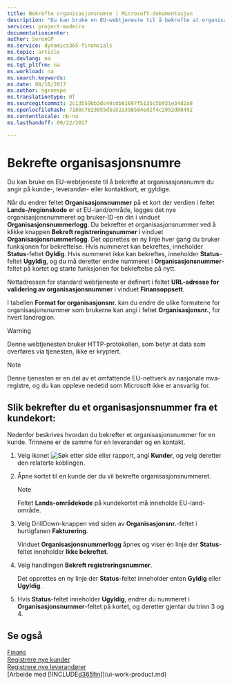 ```yaml
---
title: Bekrefte organisasjonsnumre | Microsoft-dokumentasjon
description: "Du kan bruke en EU-webtjeneste til å bekrefte at organisasjonsnumre du angir på kunde-, leverandør- eller kontaktkort, er gyldige."
services: project-madeira
documentationcenter: 
author: SorenGP
ms.service: dynamics365-financials
ms.topic: article
ms.devlang: na
ms.tgt_pltfrm: na
ms.workload: na
ms.search.keywords: 
ms.date: 08/10/2017
ms.author: sgroespe
ms.translationtype: HT
ms.sourcegitcommit: 2c13559bb3dc44cdb61697f5135c5b931e34d2a8
ms.openlocfilehash: 7180c7823055dba52a398584ed2f4c2952d08492
ms.contentlocale: nb-no
ms.lasthandoff: 09/22/2017

---
```

# <a name="how-to-verify-vat-registration-numbers"></a>Bekrefte organisasjonsnumre
Du kan bruke en EU-webtjeneste til å bekrefte at organisasjonsnumre du angir på kunde-, leverandør- eller kontaktkort, er gyldige.  

 Når du endrer feltet **Organisasjonsnummer** på et kort der verdien i feltet **Lands-/regionskode** er et EU-land/område, logges det nye organisasjonsnummeret og bruker-ID-en din i vinduet **Organisasjonsnummerlogg**. Du bekrefter et organisasjonsnummer ved å klikke knappen **Bekreft registreringsnummer** i vinduet **Organisasjonsnummerlogg**. Det opprettes en ny linje hver gang du bruker funksjonen for bekreftelse. Hvis nummeret kan bekreftes, inneholder **Status**-feltet **Gyldig**. Hvis nummeret ikke kan bekreftes, inneholder **Status**-feltet **Ugyldig**, og du må deretter endre nummeret i **Organisasjonsnummer**-feltet på kortet og starte funksjonen for bekreftelse på nytt.  

 Nettadressen for standard webtjeneste er definert i feltet **URL-adresse for validering av organisasjonsnummer** i vinduet **Finansoppsett**.  

 I tabellen **Format for organisasjonsnr.** kan du endre de ulike formatene for organisasjonsnummer som brukerne kan angi i feltet **Organisasjonsnr.**, for hvert landregion.  

> [!WARNING]  
>  Denne webtjenesten bruker HTTP-protokollen, som betyr at data som overføres via tjenesten, ikke er kryptert.  

> [!NOTE]  
>  Denne tjenesten er en del av et omfattende EU-nettverk av nasjonale mva-registre, og du kan oppleve nedetid som Microsoft ikke er ansvarlig for.  

## <a name="to-verify-a-vat-registration-number-from-a-customer-card"></a>Slik bekrefter du et organisasjonsnummer fra et kundekort:  
Nedenfor beskrives hvordan du bekrefter et organisasjonsnummer for en kunde. Trinnene er de samme for en leverandør og en kontakt.   
1.  Velg ikonet ![Søk etter side eller rapport](media/ui-search/search_small.png "Ikonet Søk etter side eller rapport"), angi **Kunder**, og velg deretter den relaterte koblingen.  

2.  Åpne kortet til en kunde der du vil bekrefte organisasjonsnummeret.  

    > [!NOTE]  
    >  Feltet **Lands-områdekode** på kundekortet må inneholde EU-land-område.  
3.  Velg DrillDown-knappen ved siden av **Organisasjonsnr.**-feltet i hurtigfanen **Fakturering**.  

    Vinduet **Organisasjonsnummerlogg** åpnes og viser én linje der **Status**-feltet inneholder **Ikke bekreftet**.  
4.  Velg handlingen **Bekreft registreringsnummer**.  

     Det opprettes en ny linje der **Status**-feltet inneholder enten **Gyldig** eller **Ugyldig**.  
5.  Hvis **Status**-feltet inneholder **Ugyldig**, endrer du nummeret i **Organisasjonsnummer**-feltet på kortet, og deretter gjentar du trinn 3 og 4.  

## <a name="see-also"></a>Se også  
[Finans](finance.md)  
[Registrere nye kunder](sales-how-register-new-customers.md)  
[Registrere nye leverandører](purchasing-how-register-new-vendors.md)  
[Arbeide med [!INCLUDE[d365fin](includes/d365fin_md.md)]](ui-work-product.md)

